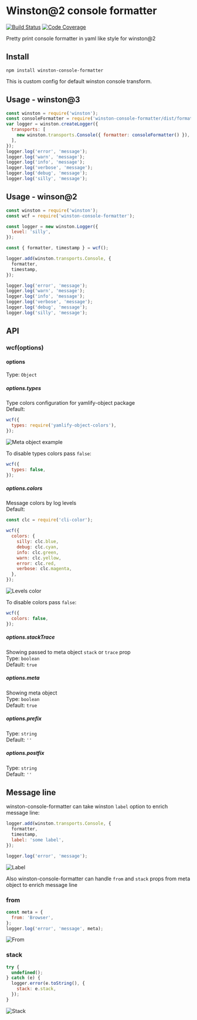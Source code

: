 # Winston@2 console formatter

[![Build Status][travis-img]][travis-url]
[![Code Coverage][codecov-img]][codecov-url]

Pretty print console formatter in yaml like style for winston@2

## Install

```
npm install winston-console-formatter
```

This is custom config for default winston console transform.

## Usage - winston@3

```js
const winston = require('winston');
const consoleFormatter = require('winston-console-formatter/dist/formatter');
var logger = winston.createLogger({
  transports: [
    new winston.transports.Console({ formatter: consoleFormatter() }),
  ],
});
logger.log('error', 'message');
logger.log('warn', 'message');
logger.log('info', 'message');
logger.log('verbose', 'message');
logger.log('debug', 'message');
logger.log('silly', 'message');
```

## Usage - winson@2

```js
const winston = require('winston');
const wcf = require('winston-console-formatter');

const logger = new winston.Logger({
  level: 'silly',
});

const { formatter, timestamp } = wcf();

logger.add(winston.transports.Console, {
  formatter,
  timestamp,
});

logger.log('error', 'message');
logger.log('warn', 'message');
logger.log('info', 'message');
logger.log('verbose', 'message');
logger.log('debug', 'message');
logger.log('silly', 'message');
```

## API

### wcf(options)

#### options

Type: `Object`

##### options.types

Type colors configuration for yamlify-object package<br> Default:

```js
wcf({
  types: require('yamlify-object-colors'),
});
```

![Meta object example](/log.png?raw=true 'Types example')

To disable types colors pass `false`:

```js
wcf({
  types: false,
});
```

##### options.colors

Message colors by log levels<br> Default:

```js
const clc = require('cli-color');

wcf({
  colors: {
    silly: clc.blue,
    debug: clc.cyan,
    info: clc.green,
    warn: clc.yellow,
    error: clc.red,
    verbose: clc.magenta,
  },
});
```

![Levels color](/winston.png?raw=true 'Levels color example')

To disable colors pass `false`:

```js
wcf({
  colors: false,
});
```

##### options.stackTrace

Showing passed to meta object `stack` or `trace` prop<br> Type: `boolean`<br>
Default: `true`

##### options.meta

Showing meta object<br> Type: `boolean`<br> Default: `true`

##### options.prefix

Type: `string`<br> Default: `''`

##### options.postfix

Type: `string`<br> Default: `''`

## Message line

winston-console-formatter can take winston `label` option to enrich message
line:

```js
logger.add(winston.transports.Console, {
  formatter,
  timestamp,
  label: 'some label',
});

logger.log('error', 'message');
```

![Label](/label.png?raw=true 'Label example')

Also winston-console-formatter can handle `from` and `stack` props from meta
object to enrich message line

### from

```js
const meta = {
  from: 'Browser',
};
logger.log('error', 'message', meta);
```

![From](/from.png?raw=true 'From example')

### stack

```js
try {
  undefined();
} catch (e) {
  logger.error(e.toString(), {
    stack: e.stack,
  });
}
```

![Stack](/stack.png?raw=true 'Stack example')

[travis-img]: https://travis-ci.org/eugeny-dementev/winston-console-formatter.svg?branch=master
[travis-url]: https://travis-ci.org/eugeny-dementev/winston-console-formatter
[codecov-img]: https://codecov.io/github/eugeny-dementev/winston-console-formatter/coverage.svg?branch=master
[codecov-url]: https://codecov.io/github/eugeny-dementev/winston-console-formatter?branch=master
